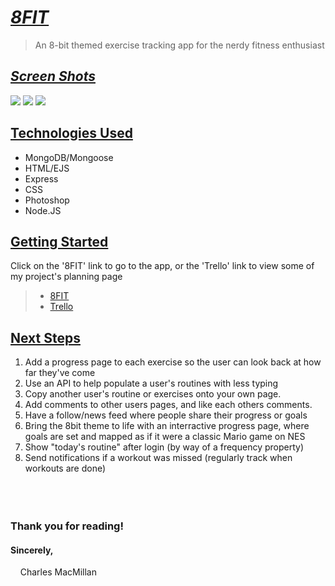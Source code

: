 # <ins>_**8FIT**_
>An 8-bit themed exercise tracking app for the nerdy fitness enthusiast

## <ins>_**Screen Shots**_

<img src="https://i.imgur.com/AnNczZB.png">
<img src="https://i.imgur.com/zrJfleP.png">
<img src="https://i.imgur.com/g9gdNDN.png">

## <ins>Technologies Used
- MongoDB/Mongoose
- HTML/EJS
- Express
- CSS
- Photoshop
- Node.JS

## <ins>Getting Started
Click on the '8FIT' link to go to the app, or the 'Trello' link to view some of my project's planning page
> - [8FIT](https://fit-eightfit.herokuapp.com/)
> - [Trello](https://trello.com/b/PFOEuodj/8fit)

## <ins>Next Steps
1. Add a progress page to each exercise so the user can look back at how far they've come
2. Use an API to help populate a user's routines with less typing
3. Copy another user's routine or exercises onto your own page.
4. Add comments to other users pages, and like each others comments.
5. Have a follow/news feed where people share their progress or goals
6. Bring the 8bit theme to life with an interractive progress page, where goals are set and mapped as if it were a classic Mario game on NES
7. Show "today's routine" after login (by way of a frequency property)
8. Send notifications if a workout was missed (regularly track when workouts are done)
<br /><br /><br /><br />
### Thank you for reading!
#### Sincerely, <br />
&nbsp;&nbsp;&nbsp;&nbsp;Charles MacMillan
